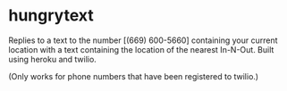 # hungrytext
Replies to a text to the number [(669) 600-5660] containing your current location with a text containing the location of the nearest In-N-Out. Built using heroku and twilio.

(Only works for phone numbers that have been registered to twilio.)
